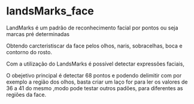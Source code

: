 # landsMarks_face
LandMarks é um padrão de reconhecimento facial por pontos ou seja marcas pré determinadas

Obtendo carcteristiscar da face pelos olhos, naris, sobracelhas, boca e contorno do rosto.

Com a utilização do LandsMarks é possível detectar expressões faciais, 

O obejetivo principal é detectar 68 pontos  e podendo delimitir 
com por exemplo a região dos olhos, basta criar um laço for para ler os 
valores de 36 a 41 do mesmo ,modo pode testar outros padões, para diferentes as regiões da face.

